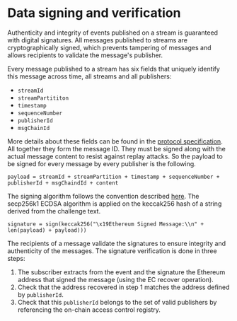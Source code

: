 # Data signing and verification
Authenticity and integrity of events published on a stream is guaranteed with digital signatures. All messages published to streams are cryptographically signed, which prevents tampering of messages and allows recipients to validate the message's publisher.

Every message published to a stream has six fields that uniquely identify this message across time, all streams and all publishers:

-   `streamId`
-   `streamPartititon`
-   `timestamp`
-   `sequenceNumber`
-   `publisherId`
-   `msgChainId`

<!-- TODO - bring in the Protocol specification -->
More details about these fields can be found in the <a href="https://github.com/streamr-dev/streamr-specs/blob/master/PROTOCOL.md" target="_blank" rel="noopener noreferrer">protocol specification</a>. All together they form the message ID. They must be signed along with the actual message content to resist against replay attacks. So the payload to be signed for every message by every publisher is the following.

```
payload = streamId + streamPartition + timestamp + sequenceNumber + publisherId + msgChaindId + content
```

The signing algorithm follows the convention described <a href="https://github.com/ethereum/EIPs/blob/master/EIPS/eip-712.md" target="_blank" rel="noopener noreferrer">here</a>. The secp256k1 ECDSA algorithm is applied on the keccak256 hash of a string derived from the challenge text.

```
signature = sign(keccak256("\x19Ethereum Signed Message:\\n" + len(payload) + payload)))
```

The recipients of a message validate the signatures to ensure integrity and authenticity of the messages. The signature verification is done in three steps:

1. The subscriber extracts from the event and the signature the Ethereum address that signed the message (using the EC recover operation).
2. Check that the address recovered in step 1 matches the address defined by `publisherId`.
3. Check that this `publisherId` belongs to the set of valid publishers by referencing the on-chain access control registry.
